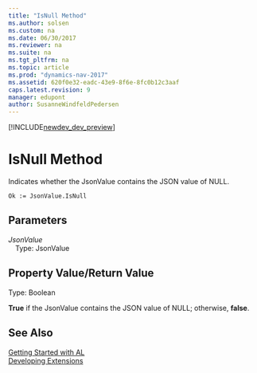 ```yaml
---
title: "IsNull Method"
ms.author: solsen
ms.custom: na
ms.date: 06/30/2017
ms.reviewer: na
ms.suite: na
ms.tgt_pltfrm: na
ms.topic: article
ms.prod: "dynamics-nav-2017"
ms.assetid: 620f0e32-eadc-43e9-8f6e-8fc0b12c3aaf
caps.latest.revision: 9
manager: edupont
author: SusanneWindfeldPedersen
---
```


[!INCLUDE[newdev_dev_preview](../includes/newdev_dev_preview.md)]

# IsNull Method

Indicates whether the JsonValue contains the JSON value of NULL.

```
Ok := JsonValue.IsNull
```

## Parameters
*JsonValue*  
&emsp;Type: JsonValue

## Property Value/Return Value
Type: Boolean

**True** if the JsonValue contains the JSON value of NULL; otherwise, **false**.

## See Also
[Getting Started with AL](../devenv-get-started.md)  
[Developing Extensions](../devenv-dev-overview.md)
